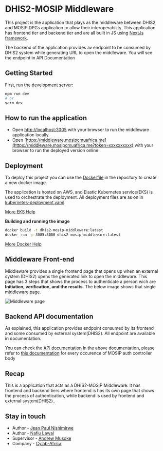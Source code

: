 # DHIS2-MOSIP Middleware
This project is the application that plays as the middleware between DHIS2  and MOSIP DPGs application to allow their interoperability. This application has frontend tier and backend tier and are all built in JS using [NextJs framework](https://nextjs.org/learn/basics/create-nextjs-app).

The backend of the application provides av endpoint to be consumed by DHIS2 system while generating URL to open the middleware. You will see the endpoint in API Documentation

## Getting Started

First, run the development server:

```bash
npm run dev
# or 
yarn dev
```

## How to run the application
- Open [http://localhost:3005](http://localhost:3005) with your browser to run the middleware application locally.
- Open [https://middleware.mosipcmuafrica.me](https://middleware.mosipcmuafrica.me?token=xxxxxxxxxx) 
with your browser to run the deployed version online

## Deployment
To deploy this project you can use the [Dockerfile](https://github.com/cylab-africa/dhis2-mosip-middleware/blob/main/Dockerfile) in the repository to create a new docker image.

The application is hosted on AWS, and Elastic Kubernetes service(EKS) is used to orchestrate the deployment. All deployment files are as on in [kubernetes-deployment.yaml](https://github.com/cylab-africa/dhis2-mosip-middleware/blob/main/kubernetes-deployment.yaml).

[More EKS Help](https://aws.amazon.com/eks/)

**Building and running the image**
```bash
docker build -t dhis2-mosip-middleware:latest
docker run -p 3005:3000 dhis2-mosip-middleware:latest 
```
[More Docker Help](https://docs.docker.com/build/)

## Middleware Front-end
Middleware provides a single frontend page that opens up when an external system (DHIS2) opens the generated link to open the middleware. This page has 3 steps that shows the process to authenticate a person wich are **Initiation, verification, and the results**. The below image shows that single middleware page.

![Middleware page](https://github.com/cylab-africa/dhis2-mosip-middleware/blob/main/public/middle-ware.PNG)

## Backend API documentation
As explained, this application provides endpoint consumed by its frontend and some consumed by external system(DHIS2). All endpoint are available in documentation.

You can check the [API documentation]()
In the above documentation, please refer to [this documentation](https://mosipcmuafrica.me/idauthentication/v1/swagger-ui/index.html?configUrl=/idauthentication/v1/v3/api-docs/swagger-config#/auth-controller/authenticateIndividual) for every occurence of MOSIP auth controller body 


## Recap
This is a application that acts as a DHIS2-MOSIP Middleware. It has frontend and backend tiers where frontend is has its own page that shows the process of authentication, while backend is used by frontend and external system(DHIS2)..
## Stay in touch

- Author - [Jean Paul Nishimirwe](##)
- Author - [Nafiu Lawal](##)
- Supervisor - [Andrew Musoke](##)
- Company - [Cylab-Africa](##)